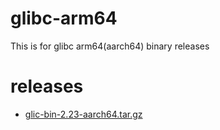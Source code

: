 # glibc-arm64
This is for glibc arm64(aarch64) binary releases
# releases
* [glic-bin-2.23-aarch64.tar.gz](https://github.com/owlab-exp/glibc-arm64/releases/download/2.23/glibc-bin-2.23-aarch64.tar.gz)


